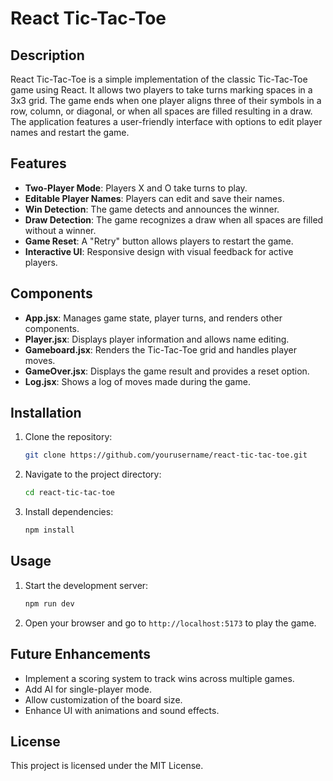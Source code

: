 # React Tic-Tac-Toe

## Description

React Tic-Tac-Toe is a simple implementation of the classic Tic-Tac-Toe game using React. It allows two players to take turns marking spaces in a 3x3 grid. The game ends when one player aligns three of their symbols in a row, column, or diagonal, or when all spaces are filled resulting in a draw. The application features a user-friendly interface with options to edit player names and restart the game.

## Features

- **Two-Player Mode**: Players X and O take turns to play.
- **Editable Player Names**: Players can edit and save their names.
- **Win Detection**: The game detects and announces the winner.
- **Draw Detection**: The game recognizes a draw when all spaces are filled without a winner.
- **Game Reset**: A "Retry" button allows players to restart the game.
- **Interactive UI**: Responsive design with visual feedback for active players.

## Components

- **App.jsx**: Manages game state, player turns, and renders other components.
- **Player.jsx**: Displays player information and allows name editing.
- **Gameboard.jsx**: Renders the Tic-Tac-Toe grid and handles player moves.
- **GameOver.jsx**: Displays the game result and provides a reset option.
- **Log.jsx**: Shows a log of moves made during the game.

## Installation

1. Clone the repository:
   ```bash
   git clone https://github.com/yourusername/react-tic-tac-toe.git
   ```
2. Navigate to the project directory:
   ```bash
   cd react-tic-tac-toe
   ```
3. Install dependencies:
   ```bash
   npm install
   ```

## Usage

1. Start the development server:
   ```bash
   npm run dev
   ```
2. Open your browser and go to `http://localhost:5173` to play the game.

## Future Enhancements

- Implement a scoring system to track wins across multiple games.
- Add AI for single-player mode.
- Allow customization of the board size.
- Enhance UI with animations and sound effects.

## License

This project is licensed under the MIT License.

